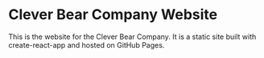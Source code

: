 # Clever Bear Company Website

This is the website for the Clever Bear Company. It is a static site built with create-react-app and hosted on GitHub Pages.
